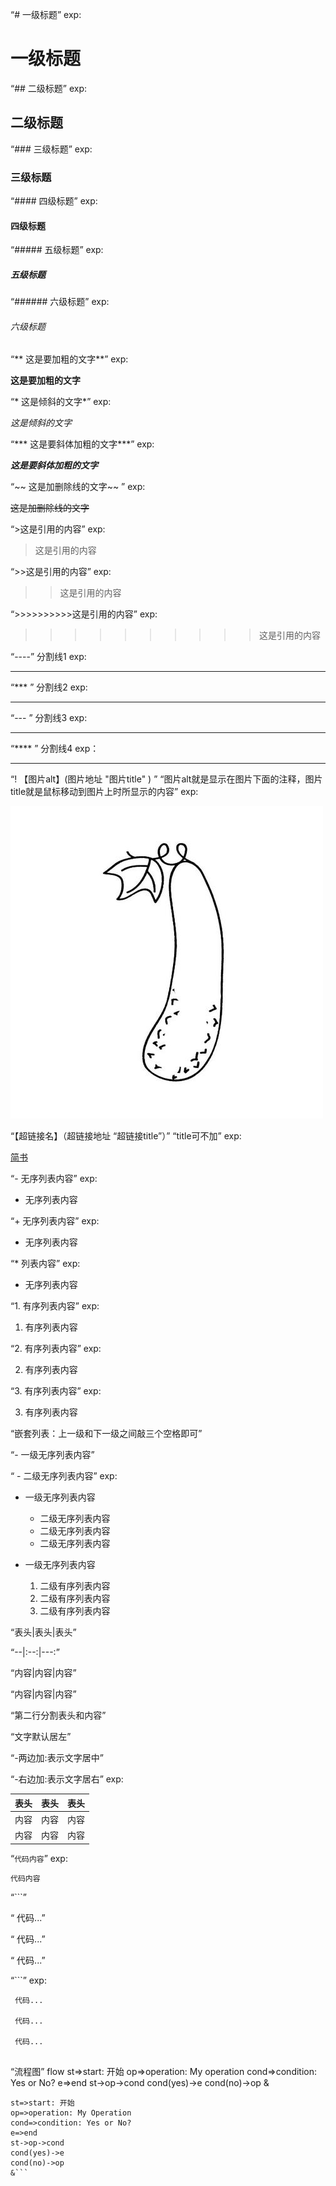 “# 一级标题”  exp:

# 一级标题

“##  二级标题” exp:

##  二级标题

“### 三级标题”   exp:

### 三级标题

“####  四级标题”  exp:

####  四级标题

“##### 五级标题”  exp:

##### 五级标题

“######  六级标题”  exp:

######  六级标题

“** 这是要加粗的文字**”  exp:

**这是要加粗的文字**

“* 这是倾斜的文字*”   exp:

*这是倾斜的文字*

“*** 这是要斜体加粗的文字***”  exp:

***这是要斜体加粗的文字***

“~~ 这是加删除线的文字~~ ” exp:

~~这是加删除线的文字~~

“>这是引用的内容”  exp:
 
 >这是引用的内容

“>>这是引用的内容” exp:

>>这是引用的内容

“>>>>>>>>>>这是引用的内容”   exp:

>>>>>>>>>>这是引用的内容

“----” 分割线1 exp:

----

“*** ” 分割线2 exp:

***

“--- ” 分割线3 exp:

---

“**** ” 分割线4 exp：

****

“! 【图片alt】(图片地址 "图片title" ) ”         “图片alt就是显示在图片下面的注释，图片title就是鼠标移动到图片上时所显示的内容” exp:

![PictureAlt](./picture.jpg "图片title")

“【超链接名】（超链接地址 “超链接title”）” “title可不加” exp:

[简书](http://jianshu.com "简书")

“- 无序列表内容” exp:

- 无序列表内容

“+ 无序列表内容” exp:

+ 无序列表内容

“* 列表内容”    exp:

* 无序列表内容

“1. 有序列表内容” exp:

1. 有序列表内容

“2. 有序列表内容” exp:

2. 有序列表内容

“3. 有序列表内容” exp:

3. 有序列表内容

“嵌套列表：上一级和下一级之间敲三个空格即可”

“- 一级无序列表内容”

“   - 二级无序列表内容”   exp:

- 一级无序列表内容
   - 二级无序列表内容
   - 二级无序列表内容
   - 二级无序列表内容

- 一级无序列表内容
   1. 二级有序列表内容
   2. 二级有序列表内容
   3. 二级有序列表内容

“表头|表头|表头”

“--|:--:|---:”

“内容|内容|内容”

“内容|内容|内容”

“第二行分割表头和内容”

“文字默认居左”

“-两边加:表示文字居中”

“-右边加:表示文字居右”  exp:

表头|表头|表头
--|:--:|---:
内容|内容|内容
内容|内容|内容

“`代码内容`” exp:

`代码内容`

“```”

“ 代码...”

“ 代码...”

“ 代码...”

“```”             exp:

```
 代码...
 
 代码...
 
 代码...
 
```

“流程图”
flow
st=>start: 开始
op=>operation: My operation
cond=>condition: Yes or No?
e=>end
st->op->cond
cond(yes)->e
cond(no)->op
&

```flow
st=>start: 开始
op=>operation: My Operation
cond=>condition: Yes or No?
e=>end
st->op->cond
cond(yes)->e
cond(no)->op
&```
